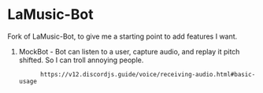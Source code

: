 # LaMusic-Bot

Fork of LaMusic-Bot, to give me a starting point to add features I want. 

1. MockBot - Bot can listen to a user, capture audio, and replay it pitch shifted. So I can troll annoying people.

             https://v12.discordjs.guide/voice/receiving-audio.html#basic-usage

